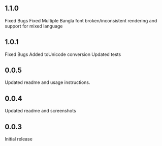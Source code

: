 ## 1.1.0
Fixed Bugs
Fixed Multiple Bangla font broken/inconsistent rendering and support for mixed language


## 1.0.1
Fixed Bugs
Added toUnicode conversion
Updated tests

## 0.0.5
Updated readme and usage instructions.

## 0.0.4
Updated readme and screenshots

## 0.0.3

Initial release